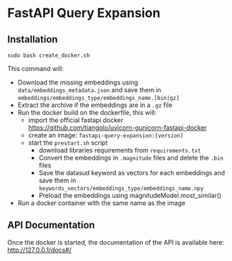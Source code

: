 # FastAPI Query Expansion

## Installation

`sudo bash create_docker.sh`

This command will:
- Download the missing embeddings using `data/embeddings_metadata.json` and save them in `embeddings/embeddings_type/embeddings_name.[bin|gz]`
- Extract the archive if the embeddings are in a `.gz` file 
- Run the docker build on the dockerfile, this will:
    - import the official fastapi docker https://github.com/tiangolo/uvicorn-gunicorn-fastapi-docker
    - create an image: `fastapi-query-expansion:[version]`
    - start the `prestart.sh` script
        - download libraries requirements from `requirements.txt`
        - Convert the embeddings in `.magnitude` files and delete the `.bin` files
        - Save the datasud keyword as vectors for each embeddings and save them in `keywords_vectors/embeddings_type/embeddings_name.npy`
        - Preload the embeddings using magnitudeModel.most_similar()
- Run a docker container with the same name as the image

## API Documentation

Once the docker is started, the documentation of the API is available here: http://127.0.0.1/docs#/

